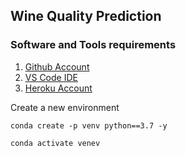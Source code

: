 ##  Wine Quality Prediction

### Software and Tools requirements

1. [Github Account](https://github.com)
2. [VS Code IDE](https:code.visualstudio.com/)
3. [Heroku Account](https://code.heroku.com)

Create a new environment

```
conda create -p venv python==3.7 -y
```

```
conda activate venev
```
